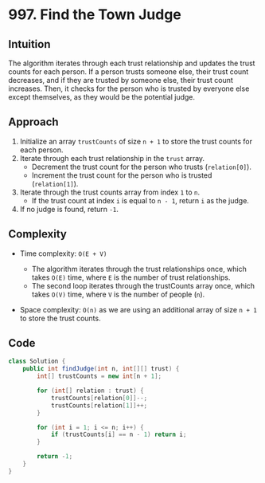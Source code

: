# 997. Find the Town Judge

## Intuition

The algorithm iterates through each trust relationship and updates the trust counts for each person. If a person trusts someone else, their trust count decreases, and if they are trusted by someone else, their trust count increases. Then, it checks for the person who is trusted by everyone else except themselves, as they would be the potential judge.

## Approach

1. Initialize an array `trustCounts` of size `n + 1` to store the trust counts for each person.
2. Iterate through each trust relationship in the `trust` array.
   - Decrement the trust count for the person who trusts (`relation[0]`).
   - Increment the trust count for the person who is trusted (`relation[1]`).
3. Iterate through the trust counts array from index `1` to `n`.
   - If the trust count at index `i` is equal to `n - 1`, return `i` as the judge.
4. If no judge is found, return `-1`.

## Complexity

- Time complexity: `O(E + V)`

  - The algorithm iterates through the trust relationships once, which takes `O(E)` time, where `E` is the number of trust relationships.
  - The second loop iterates through the trustCounts array once, which takes `O(V)` time, where `V` is the number of people (`n`).

- Space complexity: `O(n)` as we are using an additional array of size `n + 1` to store the trust counts.

## Code

```java
class Solution {
    public int findJudge(int n, int[][] trust) {
        int[] trustCounts = new int[n + 1];

        for (int[] relation : trust) {
            trustCounts[relation[0]]--;
            trustCounts[relation[1]]++;
        }

        for (int i = 1; i <= n; i++) {
            if (trustCounts[i] == n - 1) return i;
        }

        return -1;
    }
}
```
